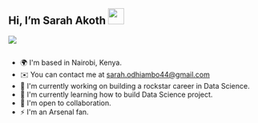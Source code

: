 ## Hi, I’m Sarah Akoth <img src = "https://raw.githubusercontent.com/MartinHeinz/MartinHeinz/master/wave.gif" width = 32px height = 32px> 
<p>
  <a href="https://github.com/DenverCoder1/readme-typing-svg"><img src="https://readme-typing-svg.herokuapp.com?&font=IBM+Plex+Sans&color=abcdef&size=20&lines=Welcome+to+my+GitHub+Profile!;I'm+a+Data+Scientist!" /></a>
</p>

![]()


* 🌍  I'm based in Nairobi, Kenya.
* ✉️  You can contact me at [sarah.odhiambo44@gmail.com](sarah.odhiambo44@gmail.com)
* 🚀  I'm currently working on building a rockstar career in Data Science.
* 🧠  I'm currently learning how to build Data Science project.
* 🤝  I'm open to collaboration.
* ⚡  I'm an Arsenal fan.


<!---
Sarahakoth005/Sarahakoth005 is a ✨ special ✨ repository because its `README.md` (this file) appears on your GitHub profile.
You can click the Preview link to take a look at your changes.
--->

